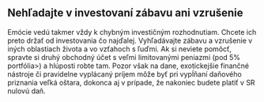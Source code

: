 ## Nehľadajte v investovaní zábavu ani vzrušenie

Emócie vedú takmer vždy k chybným investičným rozhodnutiam. Chcete ich preto držať od investovania čo najďalej.
Vyhľadávajte zábavu a vzrušenie v iných oblastiach života a vo vzťahoch s ľuďmi. Ak si neviete pomôcť, spravte si druhý obchodný účet s veľmi limitovanými peniazmi (pod 5% portfólia>) a hlúposti robte tam. Pozor však na dane, exotickejšie finančné nástroje či pravidelne vyplácaný príjem môže byť pri vypĺňaní daňového priznania veľká oštara, dokonca aj v prípade, že nakoniec budete platiť v SR nulovú daň.
